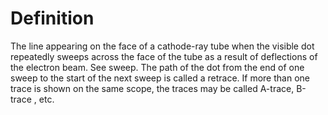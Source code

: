 # Definition

The line appearing on the face of a cathode-ray tube when the visible
dot repeatedly sweeps across the face of the tube as a result of
deflections of the electron beam. See sweep. The path of the dot from
the end of one sweep to the start of the next sweep is called a retrace.
If more than one trace is shown on the same scope, the traces may be
called A-trace, B-trace , etc.
